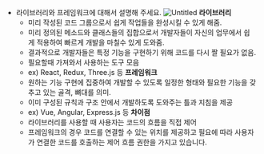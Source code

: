 -   라이브러리와 프레임워크에 대해서 설명해 주세요.
    ![Untitled](https://prod-files-secure.s3.us-west-2.amazonaws.com/976b641b-2e6b-431e-9b42-97c07d7d244f/2b326386-2cc0-4444-bd35-1d98de4b57bb/Untitled.png)
    **라이브러리**
    -   미리 작성된 코드 그룹으로서 쉽게 작업들을 완성시킬 수 있게 해줌.
    -   미리 정의된 메소드와 클래스들의 집합으로서 개발자들이 자신의 업무에서 쉽게 적용하여 빠르게 개발을 마칠수 있게 도와줌.
    -   결과적으로 개발자들은 특정 기능을 구현하기 위해 코드를 다시 짤 필요가 없음.
    -   필요할때 가져와서 사용하는 도구 모음
    -   ex) React, Redux, Three.js 등
    **프레임워크**
    -   원하는 기능 구현에 집중하여 개발할 수 있도록 일정한 형태와 필요한 기능을 갖추고 있는 골격, 뼈대를 의미.
    -   이미 구성된 규칙과 구조 안에서 개발하도록 도와주는 틀과 지침을 제공
    -   ex) Vue, Angular, Express.js 등
    **차이점**
    -   라이브러리를 사용할 때 사용자는 코드의 흐름을 직접 제어
    -   프레임워크의 경우 코드를 연결할 수 있는 위치를 제공하고 필요에 따라 사용자가 연결한 코드를 호출하는 제어 흐름 권한을 가지고 있습니다.
